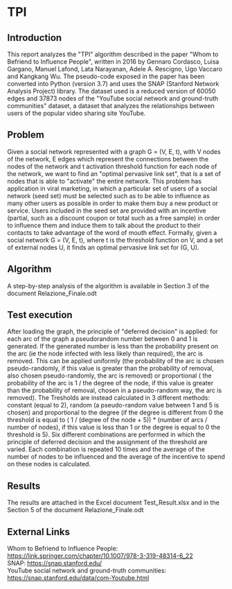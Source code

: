 # TPI
## Introduction
This report analyzes the "TPI" algorithm described in the paper "Whom to Befriend to Influence People", written in 2016 by Gennaro Cordasco, Luisa Gargano, Manuel Lafond, Lata Narayanan, Adele A. Rescigno, Ugo Vaccaro and Kangkang Wu. The pseudo-code exposed in the paper has been converted into Python (version 3.7) and uses the SNAP (Stanford Network Analysis Project) library. The dataset used is a reduced version of 60050 edges and 37873 nodes of the "YouTube social network and ground-truth communities" dataset, a dataset that analyzes the relationships between users of the popular video sharing site YouTube.
## Problem
Given a social network represented with a graph G = (V, E, t), with V nodes of the network, E edges which represent the connections between the nodes of the network and t activation threshold function for each node of the network, we want to find an "optimal pervasive link set", that is a set of nodes that is able to "activate" the entire network. This problem has application in viral marketing, in which a particular set of users of a social network (seed set) must be selected such as to be able to influence as many other users as possible in order to make them buy a new product or service. Users included in the seed set are provided with an incentive (partial, such as a discount coupon or total such as a free sample) in order to influence them and induce them to talk about the product to their contacts to take advantage of the word of mouth effect. Formally, given a social network G = (V, E, t), where t is the threshold function on V, and a set of external nodes U, it finds an optimal pervasive link set for (G, U).
## Algorithm
A step-by-step analysis of the algorithm is available in Section 3 of the document Relazione_Finale.odt
## Test execution
After loading the graph, the principle of "deferred decision" is applied: for each arc of the graph a pseudorandom number between 0 and 1 is generated. If the generated number is less than the probability present on the arc (ie the node infected with less likely than required), the arc is removed. This can be applied uniformly (the probability of the arc is chosen pseudo-randomly, if this value is greater than the probability of removal, also chosen pseudo-randomly, the arc is removed) or proportional ( the probability of the arc is 1 / the degree of the node, if this value is greater than the probability of removal, chosen in a pseudo-random way, the arc is removed). The Tresholds are instead calculated in 3 different methods: constant (equal to 2), random (a pseudo-random value between 1 and 5 is chosen) and proportional to the degree (if the degree is different from 0 the threshold is equal to ( 1 / (degree of the node + 5)) * (number of arcs / number of nodes), if this value is less than 1 or the degree is equal to 0 the threshold is 5). Six different combinations are performed in which the principle of deferred decision and the assignment of the threshold are varied. Each combination is repeated 10 times and the average of the number of nodes to be influenced and the average of the incentive to spend on these nodes is calculated.
## Results
The results are attached in the Excel document Test_Result.xlsx and in the Section 5 of the document Relazione_Finale.odt
## External Links
Whom to Befriend to Influence People: https://link.springer.com/chapter/10.1007/978-3-319-48314-6_22 <br>
SNAP: https://snap.stanford.edu/ <br>
YouTube social network and ground-truth communities: https://snap.stanford.edu/data/com-Youtube.html
